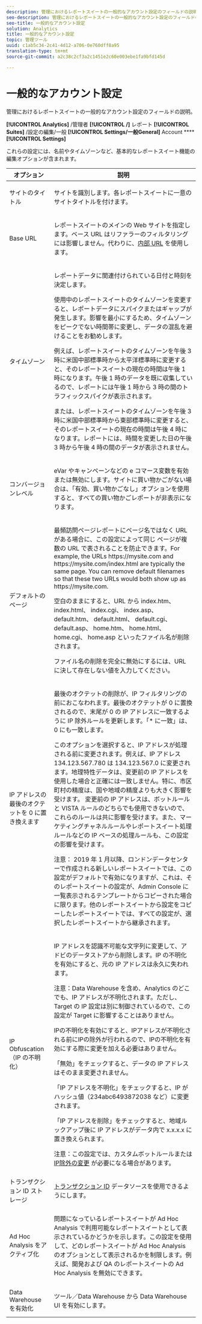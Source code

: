 ```yaml
---
description: 管理におけるレポートスイートの一般的なアカウント設定のフィールドの説明。
seo-description: 管理におけるレポートスイートの一般的なアカウント設定のフィールドの説明。
seo-title: 一般的なアカウント設定
solution: Analytics
title: 一般的なアカウント設定
topic: 管理ツール
uuid: c1ab5c34-2c41-4d12-a706-0e760dff8a95
translation-type: tm+mt
source-git-commit: a2c38c2cf3a2c1451e2c60e003ebe1fa9bfd145d

---
```



# 一般的なアカウント設定

管理におけるレポートスイートの一般的なアカウント設定のフィールドの説明。

**[!UICONTROL Analytics]** /管理者 **[!UICONTROL /]** レポート **[!UICONTROL Suites]** /設定の編集/一般 **[!UICONTROL Settings/一般General]** Account ******[!UICONTROL Settings]**

これらの設定には、名前やタイムゾーンなど、基本的なレポートスイート機能の編集オプションが含まれます。

<table id="table_5448A694DC0A48D2B20C7F1332509F6E"> 
 <thead> 
  <tr> 
   <th colname="col1" class="entry"> オプション </th> 
   <th colname="col2" class="entry"> 説明 </th> 
  </tr> 
 </thead>
 <tbody> 
  <tr> 
   <td colname="col1"> <span class="wintitle"> サイトのタイトル</span> </td> 
   <td colname="col2"> <p>サイトを識別します。各レポートスイートに一意のサイトタイトルを付けます。 </p> </td> 
  </tr> 
  <tr> 
   <td colname="col1"> <span class="wintitle"> Base URL</span> </td> 
   <td colname="col2"> <p>レポートスイートのメインの Web サイトを指定します。ベース URL はリファラーのフィルタリングには影響しません。代わりに、<a href="/help/admin/admin/internal-url-filter-admin.md" format="dita" scope="local">内部 URL</a> を使用します。 </p> </td> 
  </tr> 
  <tr> 
   <td colname="col1"> <span class="wintitle"> タイムゾーン</span> </td> 
   <td colname="col2"> <p>レポートデータに関連付けられている日付と時刻を決定します。 </p> <p>使用中のレポートスイートのタイムゾーンを変更すると、レポートデータにスパイクまたはギャップが発生します。影響を最小にするため、タイムゾーンをピークでない時間帯に変更し、データの混乱を避けることをお勧めします。 </p> <p>例えば、レポートスイートのタイムゾーンを午後 3 時に米国中部標準時から太平洋標準時に変更すると、そのレポートスイートの現在の時間は午後 1 時になります。午後 1 時のデータを既に収集しているので、レポートには午後 1 時から 3 時の間のトラフィックスパイクが表示されます。 </p> <p>または、レポートスイートのタイムゾーンを午後 3 時に米国中部標準時から東部標準時に変更すると、そのレポートスイートの現在の時間は午後 4 時になります。レポートには、時間を変更した日の午後 3 時から午後 4 時の間のデータが表示されません。 </p> </td> 
  </tr> 
  <tr> 
   <td colname="col1"> <span class="wintitle"> コンバージョンレベル</span> </td> 
   <td colname="col2"> <p> eVar やキャンペーンなどの e コマース変数を有効または無効にします。サイトに買い物かごがない場合は、「<span class="uicontrol">有効、買い物かごなし</span>」オプションを使用すると、すべての買い物かごレポートが非表示になります。 </p> </td> 
  </tr> 
  <tr> 
   <td colname="col1"> <span class="wintitle"> デフォルトのページ</span> </td> 
   <td colname="col2"> <p> <span class="wintitle">最頻訪問ページレポート</span>にページ名ではなく URL がある場合に、この設定によって同じ ページが複数の URL で表されることを防止できます。For example, the URLs <span class="filepath"> https://mysite.com</span> and <span class="filepath"> https://mysite.com/index.html</span> are typically the same page. You can remove default filenames so that these two URLs would both show up as <span class="filepath"> https://mysite.com</span>. </p> <p>空白のままにすると、URL から <span class="filepath">index.htm</span>、 <span class="filepath">index.html</span>、 <span class="filepath">index.cgi</span>、 <span class="filepath">index.asp</span>、 <span class="filepath">default.htm</span>、 <span class="filepath">default.html</span>、 <span class="filepath">default.cgi</span>、 <span class="filepath">default.asp</span>、 <span class="filepath">home.htm</span>、 <span class="filepath">home.html</span>、 <span class="filepath">home.cgi</span>、 <span class="filepath">home.asp</span> といったファイル名が削除されます。 </p> <p>ファイル名の削除を完全に無効にするには、URL に決して存在しない値を入力してください。 </p> </td> 
  </tr> 
  <tr> 
   <td colname="col1"><span class="wintitle">IP アドレスの最後のオクテットを 0 に置き換えます</span> </td> 
   <td colname="col2"> <p>最後のオクテットの削除が、IP フィルタリングの前におこなわれます。最後のオクテットが 0 に置換されるので、末尾が 0 の IP アドレスに一致するように IP 除外ルールを更新します。「* に一致」は、 0 にも一致します。 </p> <p>このオプションを選択すると、IP アドレスが処理される前に変更されます。例えば、IP アドレス 134.123.567.780 は 134.123.567.0 に変更されます。地理特性データは、変更前の IP アドレスを使用した場合と正確には一致しません。特に、市区町村の精度は、国や地域の精度よりも大きく影響を受けます。 変更前の IP アドレスは、ボットルールと VISTA ルールのどちらでも使用できないので、これらのルールは共に影響を受けます。また、マーケティングチャネルルールやレポートスイート処理ルールなどの IP ベースの処理ルールも、この設定の影響を受けます。 </p> <p>注意： 2019 年 1 月以降、ロンドンデータセンターで作成される新しいレポートスイートでは、この設定がデフォルトで有効になりますが、これは、そのレポートスイートの設定が、Admin Console に一覧表示されるテンプレートからコピーされた場合に限ります。他のレポートスイートから設定をコピーしたレポートスイートでは、すべての設定が、選択したレポートスイートから継承されます。 </p></td> 
  </tr> 
  <tr> 
   <td colname="col1"> <span class="wintitle"> IP Obfuscation（IP の不明化）</span> </td> 
   <td colname="col2"> <p>IP アドレスを認識不可能な文字列に変更して、アドビのデータストアから削除します。IP の不明化を有効にすると、元の IP アドレスは永久に失われます。 </p> <p>注意：Data Warehouse を含め、Analytics のどこでも、IP アドレスが不明化されます。ただし、Target の IP 設定は別に制御されているので、この設定が Target に影響することはありません。 </p> <p>IPの不明化を有効にすると、IPアドレスが不明化される前にIPの除外が行われるので、IPの不明化を有効にする際に変更を加える必要はありません。 </p> <p>「<span class="uicontrol">無効</span>」をチェックすると、データの IP アドレスはそのまま変更されません。 </p> <p>「<span class="uicontrol">IP アドレスを不明化</span>」をチェックすると、IP がハッシュ値（234abc6493872038 など）に変更されます。 </p> <p>「<span class="uicontrol">IP アドレスを削除</span>」をチェックすると、地域ルックアップ後に IP アドレスがデータ内で x.x.x.x に置き換えられます。 </p> <p>注意：この設定では、カスタムボットルールまたは <a href="/help/admin/admin/bot-removal/bot-rules.md" format="dita" scope="local"> IP除外の変更</a> が必要になる場合があります<a href="/help/admin/admin/exclude-ip.md" format="dita" scope="local"></a>。 </p> </td> 
  </tr> 
  <tr> 
   <td colname="col1"> <span class="wintitle"> トランザクション ID ストレージ</span> </td> 
   <td colname="col2"> <p><a href="https://marketing.adobe.com/resources/help/en_US/sc/datasources/c_Transaction_ID.html" format="https" scope="external">トランザクション ID</a> データソースを使用できるようにします。 </p> </td> 
  </tr> 
  <tr> 
   <td colname="col1"><span class="wintitle"> Ad Hoc Analysis をアクティブ化</span> </td> 
   <td colname="col2"> <p>問題になっているレポートスイートが Ad Hoc Analysis で利用可能なレポートスイートとして表示されているかどうかを示します。この設定を使用して、どのレポートスイートが Ad Hoc Analysis のオプションとして表示されるかを制限します。例えば、開発および QA のレポートスイートの Ad Hoc Analysis を無効にできます。 </p> </td> 
  </tr> 
  <tr> 
   <td><span class="wintitle"> Data Warehouse を有効化</span> </td> 
   <td colname="col2"> <p><span class="uicontrol">ツール</span>／<span class="uicontrol">Data Warehouse</span> から Data Warehouse UI を有効にします。 </p> </td> 
  </tr> 
 </tbody> 
</table>

